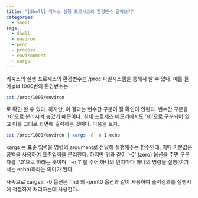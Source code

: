 ```yaml
---
title: "[Shell] 리눅스 실행 프로세스의 환경변수 알아보기"
categories:
  - Shell
tags:
  - Shell
  - environ
  - proc
  - process
  - environment
  - xargs
---
```


리눅스의 실행 프로세스의 환경변수는 /proc 파일시스템을 통해서 알 수 있다. 예를 들어 pid 1000번의 환경변수는 

```bash
cat /proc/1000/environ
```

로 확인 할 수 있다. 하지만, 이 결과는 변수간 구분이 잘 확인이 안된다. 변수간 구분을 '\0'으로 분리시켜 놓았기 때문이다. 실제 프로세스 메모리에서도 '\0'으로 구분되어 있고 이를 그대로 화면에 출력하는 것이다. 다음을 보자.

```bash
cat /proc/1000/environ | xargs -0 -n 1 echo
```

xargs 는 표준 입력을 명령의 argument로 전달해 실행해주는 함수인데, 이때 기본값은 공백을 사용하여 표준입력을 분리한다. 하지만 위와 같이 '-0' (zero) 옵션을 주면 구분자를 '\0'으로 하라는 뜻이며, '-n 1' 을 주어 하나의 인자마다 하나의 명령을 실행(여기서는 echo)하라는 의미가 된다.


사족으로 xargs의 -0 옵션은 find 의 -print0 옵션과 같이 사용하여 출력결과를 실행시에 적절하게 처리하는데 사용한다.
